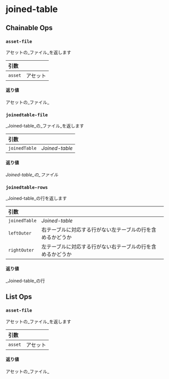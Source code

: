 
# joined-table

## Chainable Ops
<h3 id="asset-file"><code>asset-file</code></h3>

アセットの_ファイル_を返します

| 引数 |  |
| :--- | :--- |
| `asset` | アセット |

#### 返り値
アセットの_ファイル_

<h3 id="joinedtable-file"><code>joinedtable-file</code></h3>

_Joined-table_の_ファイル_を返します

| 引数 |  |
| :--- | :--- |
| `joinedTable` | _Joined-table_ |

#### 返り値
_Joined-table_の_ファイル_

<h3 id="joinedtable-rows"><code>joinedtable-rows</code></h3>

_Joined-table_の行を返します

| 引数 |  |
| :--- | :--- |
| `joinedTable` | _Joined-table_ |
| `leftOuter` | 右テーブルに対応する行がない左テーブルの行を含めるかどうか |
| `rightOuter` | 左テーブルに対応する行がない右テーブルの行を含めるかどうか |

#### 返り値
_Joined-table_の行

## List Ops
<h3 id="asset-file"><code>asset-file</code></h3>

アセットの_ファイル_を返します

| 引数 |  |
| :--- | :--- |
| `asset` | アセット |

#### 返り値
アセットの_ファイル_